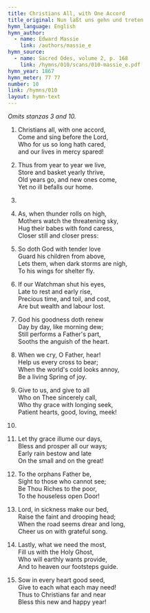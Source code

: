 ```yaml
---
title: Christians All, with One Accord
title_original: Nun laßt uns gehn und treten
hymn_language: English
hymn_author: 
  - name: Edward Massie
    link: /authors/massie_e
hymn_source: 
  - name: Sacred Odes, volume 2, p. 168
    link: /hymns/010/scans/010-massie_e.pdf
hymn_year: 1867
hymn_meter: 77 77
number: 10
link: /hymns/010
layout: hymn-text
---
```


*Omits stanzas 3 and 10.*
<br>

1. Christians all, with one accord,  
   Come and sing before the Lord,  
   Who for us so long hath cared,  
   and our lives in mercy spared!  
2. Thus from year to year we live,  
   Store and basket yearly thrive,  
   Old years go, and new ones come,  
   Yet no ill befalls our home.  
3. 


4. As, when thunder rolls on high,  
   Mothers watch the threatening sky,  
   Hug their babes with fond caress,  
   Closer still and closer press:  

5. So doth God with tender love  
   Guard his children from above,  
   Lets them, when dark storms are nigh,  
   To his wings for shelter fly.  

6. If our Watchman shut his eyes,  
   Late to rest and early rise,  
   Precious time, and toil, and cost,  
   Are but wealth and labour lost.  

7. God his goodness doth renew  
   Day by day, like morning dew;  
   Still performs a Father's part,  
   Sooths the anguish of the heart.  

8. When we cry, O Father, hear!  
   Help us every cross to bear;  
   When the world's cold looks annoy,  
   Be a living Spring of joy.  

9. Give to us, and give to all  
   Who on Thee sincerely call,  
   Who thy grace with longing seek,  
   Patient hearts, good, loving, meek!  

10. 


11. Let thy grace illume our days,  
    Bless and prosper all our ways;  
    Early rain bestow and late  
    On the small and on the great!  

12. To the orphans Father be,  
    Sight to those who cannot see;  
    Be Thou Riches to the poor,  
    To the houseless open Door!  

13. Lord, in sickness make our bed,  
    Raise the faint and drooping head;  
    When the road seems drear and long,  
    Cheer us on with grateful song.  

14. Lastly, what we need the most,  
    Fill us with the Holy Ghost,  
    Who will earthly wants provide,  
    And to heaven our footsteps guide.  

15. Sow in every heart good seed,  
    Give to each what each may need!  
    Thus to Christians far and near   
    Bless this new and happy year!  



